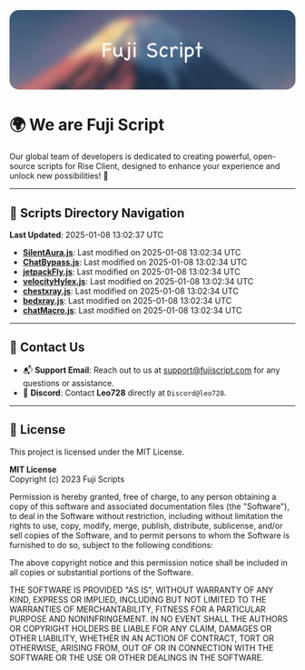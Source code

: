 ![Banner](.github/b.webp)

# 🌍 **We are Fuji Script**

Our global team of developers is dedicated to creating powerful, open-source scripts for Rise Client, designed to enhance your experience and unlock new possibilities! 🌟

---
<!-- SCRIPTS_NAVIGATION_START -->
## 📂 **Scripts Directory Navigation**

**Last Updated**: 2025-01-08 13:02:37 UTC

- **[SilentAura.js](scripts/SilentAura.js)**: Last modified on 2025-01-08 13:02:34 UTC
- **[ChatBypass.js](scripts/ChatBypass.js)**: Last modified on 2025-01-08 13:02:34 UTC
- **[jetpackFly.js](scripts/jetpackFly.js)**: Last modified on 2025-01-08 13:02:34 UTC
- **[velocityHylex.js](scripts/velocityHylex.js)**: Last modified on 2025-01-08 13:02:34 UTC
- **[chestxray.js](scripts/chestxray.js)**: Last modified on 2025-01-08 13:02:34 UTC
- **[bedxray.js](scripts/bedxray.js)**: Last modified on 2025-01-08 13:02:34 UTC
- **[chatMacro.js](scripts/chatMacro.js)**: Last modified on 2025-01-08 13:02:34 UTC

<!-- SCRIPTS_NAVIGATION_END -->

---

## 💬 **Contact Us**  
- 📬 **Support Email**: Reach out to us at [support@fujiscript.com](mailto:support@fujiscript.com) for any questions or assistance.  
- 💬 **Discord**: Contact **Leo728** directly at `Discord@leo728`.

---

## 📜 **License**

This project is licensed under the MIT License.  

**MIT License**  
Copyright (c) 2023 Fuji Scripts  

Permission is hereby granted, free of charge, to any person obtaining a copy of this software and associated documentation files (the "Software"), to deal in the Software without restriction, including without limitation the rights to use, copy, modify, merge, publish, distribute, sublicense, and/or sell copies of the Software, and to permit persons to whom the Software is furnished to do so, subject to the following conditions:  

The above copyright notice and this permission notice shall be included in all copies or substantial portions of the Software.  

THE SOFTWARE IS PROVIDED "AS IS", WITHOUT WARRANTY OF ANY KIND, EXPRESS OR IMPLIED, INCLUDING BUT NOT LIMITED TO THE WARRANTIES OF MERCHANTABILITY, FITNESS FOR A PARTICULAR PURPOSE AND NONINFRINGEMENT. IN NO EVENT SHALL THE AUTHORS OR COPYRIGHT HOLDERS BE LIABLE FOR ANY CLAIM, DAMAGES OR OTHER LIABILITY, WHETHER IN AN ACTION OF CONTRACT, TORT OR OTHERWISE, ARISING FROM, OUT OF OR IN CONNECTION WITH THE SOFTWARE OR THE USE OR OTHER DEALINGS IN THE SOFTWARE.  

